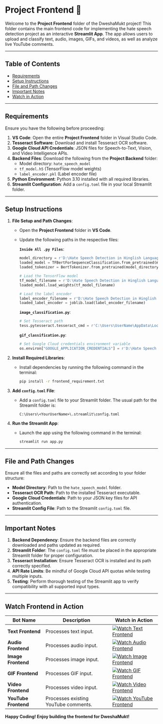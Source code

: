 # Project Frontend 💫

Welcome to the **Project Frontend** folder of the DweshaMukt project! This folder contains the main frontend code for implementing the hate speech detection project as an interactive **Streamlit App**. The app allows users to upload and classify text, audio, images, GIFs, and videos, as well as analyze live YouTube comments.

---

## Table of Contents
- [Requirements](#requirements)
- [Setup Instructions](#setup-instructions)
- [File and Path Changes](#file-and-path-changes)
- [Important Notes](#important-notes)
- [Watch in Action](#watch-frontend-in-action)

---

## Requirements

Ensure you have the following before proceeding:

1. **VS Code**: Open the entire **Project Frontend** folder in Visual Studio Code.
2. **Tesseract Software**: Download and install Tesseract OCR software.
3. **Google Cloud API Credentials**: JSON files for Speech-to-Text, Vision, and Video Intelligence APIs.
4. **Backend Files**: Download the following from the **Project Backend** folder:
    - Model directory: `hate_speech_model`
    - `tf_model.h5` (TensorFlow model weights)
    - `label_encoder.pkl` (Label encoder file)
5. **Python Environment**: Python 3.10 installed with all required libraries.
6. **Streamlit Configuration**: Add a `config.toml` file in your local Streamlit folder.

---

## Setup Instructions

1. **File Setup and Path Changes**:
    - Open the **Project Frontend** folder in **VS Code**.
    - Update the following paths in the respective files:

        **`Inside All .py Files`**:
      ```python
      model_directory = r'D:\Hate Speech Detection in Hinglish Language\hate_speech_model'
      loaded_model = TFBertForSequenceClassification.from_pretrained(model_directory)
      loaded_tokenizer = BertTokenizer.from_pretrained(model_directory)

      # Load the TensorFlow model
      tf_model_filename = r'D:\Hate Speech Detection in Hinglish Language\tf_model.h5'
      loaded_model.load_weights(tf_model_filename)

      # Load the label encoder
      label_encoder_filename = r'D:\Hate Speech Detection in Hinglish Language\label_encoder.pkl'
      loaded_label_encoder = joblib.load(label_encoder_filename)
      ```

      **`image_classification.py`**:
      ```python
      # Set Tesseract path
      tess.pytesseract.tesseract_cmd = r'C:\Users\UserName\AppData\Local\Programs\Tesseract-OCR\tesseract.exe'
      ```

      **`gif_classification.py`**:
      ```python
      # Set Google Cloud credentials environment variable
      os.environ["GOOGLE_APPLICATION_CREDENTIALS"] = r'D:\Hate Speech Detection in Hinglish Language\noted-casing-413617-bb0c110a54de.json'
      ```

2. **Install Required Libraries**:
    - Install dependencies by running the following command in the terminal:
      ```bash
      pip install -r frontend_requirement.txt
      ```

3. **Add `config.toml` File**:
    - Add a `config.toml` file to your Streamlit folder. The usual path for the Streamlit folder is:
      ```
      C:\Users\<YourUserName>\.streamlit\config.toml
      ```

4. **Run the Streamlit App**:
    - Launch the app using the following command in the terminal:
      ```bash
      streamlit run app.py
      ```

---

## File and Path Changes

Ensure all the files and paths are correctly set according to your folder structure:

- **Model Directory**: Path to the `hate_speech_model` folder.
- **Tesseract OCR Path**: Path to the installed Tesseract executable.
- **Google Cloud Credentials**: Path to your JSON key files for API authentication.
- **Streamlit Config File**: Path to the Streamlit `config.toml` file.

---

## Important Notes

1. **Backend Dependency**: Ensure the backend files are correctly downloaded and paths updated as required.
2. **Streamlit Folder**: The `config.toml` file must be placed in the appropriate Streamlit folder for proper configuration.
3. **Tesseract Installation**: Ensure Tesseract OCR is installed and its path correctly specified.
4. **API Rate Limits**: Be mindful of Google Cloud API quotas while testing multiple inputs.
5. **Testing**: Perform thorough testing of the Streamlit app to verify compatibility with all supported input types.

---

## Watch Frontend in Action

| Bot Name          | Description                              | Watch in Action |
|-------------------|------------------------------------------|-----------------|
| **Text Frontend**    | Processes text input.                    | [![Watch Text Frontend](https://img.shields.io/badge/Watch-Text%20Frontend-white?style=for-the-badge&logo=YouTube)](https://youtu.be/sj4sloqjrp0?si=9-aDAUwBaCw2TtWJ) |
| **Audio Frontend**   | Processes audio input.                   | [![Watch Audio Frontend](https://img.shields.io/badge/Watch-Audio%20Frontend-magenta?style=for-the-badge&logo=YouTube)](https://youtu.be/qLkZnnZxUIs?si=g-chiiKRytZ7oETw) |
| **Image Frontend**   | Processes image input.                   | [![Watch Image Frontend](https://img.shields.io/badge/Watch-Image%20Frontend-indigo?style=for-the-badge&logo=YouTube)](https://youtu.be/8qrNRBQR9eE?si=qirdFIe6XV4F9MfH) |
| **GIF Frontend**     | Processes GIF input.                     | [![Watch GIF Frontend](https://img.shields.io/badge/Watch-GIF%20Frontend-gold?style=for-the-badge&logo=YouTube)](https://youtu.be/c67fxomBWOs?si=e6wvLw9iG28VIxlp) |
| **Video Frontend**   | Processes video input.                   | [![Watch Video Frontend](https://img.shields.io/badge/Watch-Video%20Frontend-blue?style=for-the-badge&logo=YouTube)](https://youtu.be/EBTcEdb98ZA?si=LjbXQMGdY0lD0rdx) |
| **YouTube Frontend** | Processes existing YouTube comments.     | [![Watch YouTube Frontend](https://img.shields.io/badge/Watch-YouTube%20Frontend-crimson?style=for-the-badge&logo=YouTube)](https://youtu.be/9eICn3HgVs8?si=Vd375i5hiZB-fy88) |

**Happy Coding! Enjoy building the frontend for DweshaMukt!**

